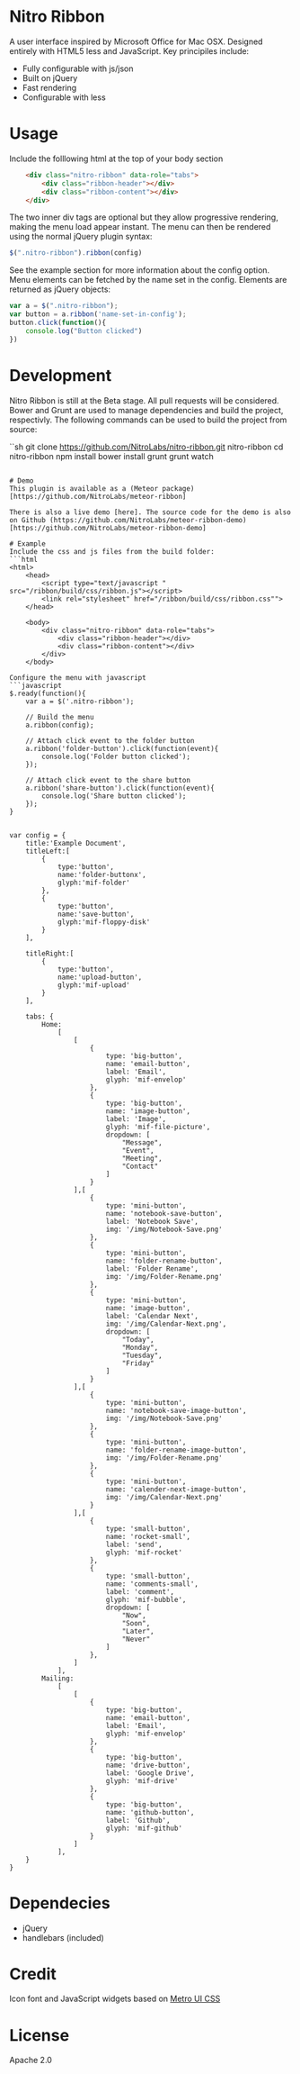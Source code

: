 # Nitro Ribbon
A user interface inspired by Microsoft Office for Mac OSX. Designed entirely with HTML5 less and JavaScript. Key principiles include:

* Fully configurable with js/json
* Built on jQuery
* Fast rendering
* Configurable with less

# Usage
Include the folllowing html at the top of your body section
```html
    <div class="nitro-ribbon" data-role="tabs">
        <div class="ribbon-header"></div>
        <div class="ribbon-content"></div>
    </div>
```
The two inner div tags are optional but they allow progressive rendering, making the menu load appear instant. The menu can then be rendered using the normal jQuery plugin syntax:

```javascript
$(".nitro-ribbon").ribbon(config)
```

See the example section for more information about the config option.
Menu elements can be fetched by the name set in the config. Elements are returned as jQuery objects:

```javascript
var a = $(".nitro-ribbon");
var button = a.ribbon('name-set-in-config');
button.click(function(){
    console.log("Button clicked")
})
```

# Development
Nitro Ribbon is still at the Beta stage. All pull requests will be considered. Bower and Grunt are used to manage dependencies and build the project, respectivly. The following commands can be used to build the project from source:

``sh
git clone https://github.com/NitroLabs/nitro-ribbon.git nitro-ribbon
cd nitro-ribbon
npm install
bower install
grunt 
grunt watch
```

# Demo
This plugin is available as a (Meteor package) [https://github.com/NitroLabs/meteor-ribbon]

There is also a live demo [here]. The source code for the demo is also on Github (https://github.com/NitroLabs/meteor-ribbon-demo)[https://github.com/NitroLabs/meteor-ribbon-demo]

# Example
Include the css and js files from the build folder:
```html
<html>
    <head>
        <script type="text/javascript " src="/ribbon/build/css/ribbon.js"></script>
        <link rel="stylesheet" href="/ribbon/build/css/ribbon.css"">
    </head>
    
    <body> 
        <div class="nitro-ribbon" data-role="tabs">
            <div class="ribbon-header"></div>
            <div class="ribbon-content"></div>
        </div>
    </body>

Configure the menu with javascript
```javascript
$.ready(function(){
	var a = $('.nitro-ribbon');
	
	// Build the menu
	a.ribbon(config);
    
    // Attach click event to the folder button
	a.ribbon('folder-button').click(function(event){
		console.log('Folder button clicked');
	});
    
    // Attach click event to the share button
	a.ribbon('share-button').click(function(event){
		console.log('Share button clicked');
	});
}


var config = {
	title:'Example Document',
	titleLeft:[
		{
			type:'button',
			name:'folder-buttonx',
			glyph:'mif-folder'
		},
		{
			type:'button',
			name:'save-button',
			glyph:'mif-floppy-disk'
		}
	],

	titleRight:[
		{
			type:'button',
			name:'upload-button',
			glyph:'mif-upload'
		}
	],

	tabs: {
		Home:
			[
				[
					{
						type: 'big-button',
						name: 'email-button',
						label: 'Email',
						glyph: 'mif-envelop'
					},
					{
						type: 'big-button',
						name: 'image-button',
						label: 'Image',
						glyph: 'mif-file-picture',
						dropdown: [
							"Message",
							"Event",
							"Meeting",
							"Contact"
						]
					}
				],[
					{
						type: 'mini-button',
						name: 'notebook-save-button',
						label: 'Notebook Save',
						img: '/img/Notebook-Save.png'
					},
					{
						type: 'mini-button',
						name: 'folder-rename-button',
						label: 'Folder Rename',
						img: '/img/Folder-Rename.png'
					},
					{
						type: 'mini-button',
						name: 'image-button',
						label: 'Calendar Next',
						img: '/img/Calendar-Next.png',
						dropdown: [
							"Today",
							"Monday",
							"Tuesday",
							"Friday"
						]
					}
				],[
					{
						type: 'mini-button',
						name: 'notebook-save-image-button',
						img: '/img/Notebook-Save.png'
					},
					{
						type: 'mini-button',
						name: 'folder-rename-image-button',
						img: '/img/Folder-Rename.png'
					},
					{
						type: 'mini-button',
						name: 'calender-next-image-button',
						img: '/img/Calendar-Next.png'
					}
				],[
					{
						type: 'small-button',
						name: 'rocket-small',
						label: 'send',
						glyph: 'mif-rocket'
					},
					{
						type: 'small-button',
						name: 'comments-small',
						label: 'comment',
						glyph: 'mif-bubble',
						dropdown: [
							"Now",
							"Soon",
							"Later",
							"Never"
						]
					},
				]
			],
		Mailing:
			[
				[
					{
						type: 'big-button',
						name: 'email-button',
						label: 'Email',
						glyph: 'mif-envelop'
					},
					{
						type: 'big-button',
						name: 'drive-button',
						label: 'Google Drive',
						glyph: 'mif-drive'
					},
					{
						type: 'big-button',
						name: 'github-button',
						label: 'Github',
						glyph: 'mif-github'
					}
				]
			],
	}
}
```

# Dependecies
* jQuery
* handlebars (included)

# Credit
Icon font and JavaScript widgets based on 
[Metro UI CSS](https://metroui.org.ua/font.html) 

# License
Apache 2.0

